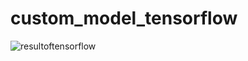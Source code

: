 # custom_model_tensorflow




![resultoftensorflow](https://github.com/Emrekorkmz0/custom_model_tensorflow/assets/130879773/69ebc984-765c-45ee-a792-4791f50eeee5)

